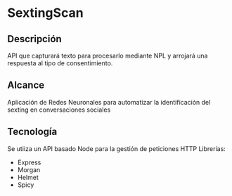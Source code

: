 # SextingScan

## Descripción

API que capturará texto para procesarlo mediante NPL y arrojará una respuesta al tipo de consentimiento.

## Alcance

Aplicación de Redes Neuronales para automatizar la identificación del sexting en conversaciones sociales

## Tecnología

Se utiiza un API basado Node para la gestión de peticiones HTTP
Librerías:
 - Express
 - Morgan
 - Helmet
 - Spicy

